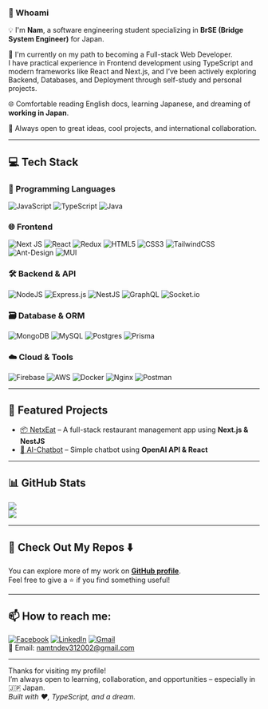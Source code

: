 ### 👋 Whoami

💡 I'm **Nam**, a software engineering student specializing in **BrSE (Bridge System Engineer)** for Japan.  

🎯 I'm currently on my path to becoming a Full-stack Web Developer.  
I have practical experience in Frontend development using TypeScript and modern frameworks like React and Next.js, and I’ve been actively exploring Backend, Databases, and Deployment through self-study and personal projects.

🌐 Comfortable reading English docs, learning Japanese, and dreaming of **working in Japan**.  

📌 Always open to great ideas, cool projects, and international collaboration.

---

## 💻 Tech Stack

### 🧠 Programming Languages
![JavaScript](https://img.shields.io/badge/javascript-%23323330.svg?style=flat&logo=javascript&logoColor=%23F7DF1E)
![TypeScript](https://img.shields.io/badge/typescript-%23007ACC.svg?style=flat&logo=typescript&logoColor=white)
![Java](https://img.shields.io/badge/java-%23ED8B00.svg?style=flat&logo=openjdk&logoColor=white)

### 🌐 Frontend
![Next JS](https://img.shields.io/badge/Next-black?style=flat&logo=next.js&logoColor=white)
![React](https://img.shields.io/badge/React-20232A?style=flat&logo=react&logoColor=61DAFB)
![Redux](https://img.shields.io/badge/redux-%23593d88.svg?style=flat&logo=redux&logoColor=white)
![HTML5](https://img.shields.io/badge/html5-%23E34F26.svg?style=flat&logo=html5&logoColor=white)
![CSS3](https://img.shields.io/badge/css3-%231572B6.svg?style=flat&logo=css3&logoColor=white)
![TailwindCSS](https://img.shields.io/badge/tailwindcss-%2338B2AC.svg?style=flat&logo=tailwind-css&logoColor=white)
![Ant-Design](https://img.shields.io/badge/-AntDesign-%230170FE?style=flat&logo=ant-design&logoColor=white)
![MUI](https://img.shields.io/badge/MUI-%230081CB.svg?style=flat&logo=mui&logoColor=white)

### 🛠 Backend & API
![NodeJS](https://img.shields.io/badge/Node.js-339933?style=flat&logo=node.js&logoColor=white)
![Express.js](https://img.shields.io/badge/express.js-%23404d59.svg?style=flat&logo=express&logoColor=%2361DAFB)
![NestJS](https://img.shields.io/badge/nestjs-%23E0234E.svg?style=flat&logo=nestjs&logoColor=white)
![GraphQL](https://img.shields.io/badge/-GraphQL-E10098?style=flat&logo=graphql&logoColor=white)
![Socket.io](https://img.shields.io/badge/Socket.io-black?style=flat&logo=socket.io&badgeColor=010101)

### 🗃️ Database & ORM
![MongoDB](https://img.shields.io/badge/MongoDB-%234ea94b.svg?style=flat&logo=mongodb&logoColor=white)
![MySQL](https://img.shields.io/badge/mysql-4479A1.svg?style=flat&logo=mysql&logoColor=white)
![Postgres](https://img.shields.io/badge/postgres-%23316192.svg?style=flat&logo=postgresql&logoColor=white)
![Prisma](https://img.shields.io/badge/Prisma-3982CE?style=flat&logo=Prisma&logoColor=white)

### ☁️ Cloud & Tools
![Firebase](https://img.shields.io/badge/firebase-a08021?style=flat&logo=firebase&logoColor=ffcd34)
![AWS](https://img.shields.io/badge/AWS-%23FF9900.svg?style=flat&logo=amazon-aws&logoColor=white)
![Docker](https://img.shields.io/badge/docker-%230db7ed.svg?style=flat&logo=docker&logoColor=white)
![Nginx](https://img.shields.io/badge/nginx-%23009639.svg?style=flat&logo=nginx&logoColor=white)
![Postman](https://img.shields.io/badge/Postman-FF6C37?style=flat&logo=postman&logoColor=white)

---

## 🚀 Featured Projects

- [📦 NetxEat](https://github.com/NamTNDEV/NetxEat) – A full-stack restaurant management app using **Next.js & NestJS**
- [🧠 AI-Chatbot](https://github.com/NamTNDEV/AI-Chatbot) – Simple chatbot using **OpenAI API & React**

---

## 📊 GitHub Stats

![](https://nirzak-streak-stats.vercel.app/?user=NamTNDEV&theme=dark&hide_border=false)  
![](https://github-readme-stats.vercel.app/api/top-langs/?username=NamTNDEV&theme=dark&hide_border=false&include_all_commits=false&count_private=false&layout=compact)

---

## 📁 Check Out My Repos ⬇️

You can explore more of my work on [**GitHub profile**](https://github.com/NamTNDEV).  
Feel free to give a ⭐ if you find something useful!

---

## 📫 How to reach me:

[![Facebook](https://img.shields.io/badge/Facebook-%231877F2.svg?logo=Facebook&logoColor=white)](https://facebook.com/namtn312002) 
[![LinkedIn](https://img.shields.io/badge/LinkedIn-%230077B5.svg?logo=linkedin&logoColor=white)](https://linkedin.com/in/nhat-nam-tran-4468072a6) 
[![Gmail](https://img.shields.io/badge/Gmail-D14836?logo=gmail&logoColor=white)](mailto:namtndev312002@gmail.com)  
📧 Email: namtndev312002@gmail.com

---

Thanks for visiting my profile!  
I’m always open to learning, collaboration, and opportunities – especially in 🇯🇵 Japan.  
*Built with ❤️, TypeScript, and a dream.*

<!-- 👨‍💻 Proudly built with GPRM (https://gprm.itsvg.in) -->
